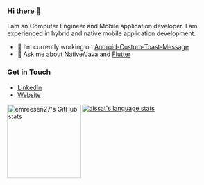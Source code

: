 ### Hi there 👋

I am an Computer Engineer and Mobile application developer. I am experienced in hybrid and native mobile application development. 

- 🔭 I’m currently working on [Android-Custom-Toast-Message](https://github.com/emreesen27/Android-Custom-Toast-Message)
- 💬 Ask me about  Native/Java and [Flutter](https://flutter.dev) 

### Get in Touch
* [LinkedIn](https://www.linkedin.com/in/aydınemreesen96)
* [Website](https://www.aemreesen.com)

<a href="https://profile-summary-for-github.com/user/emreesen27">
  <img align="left" height="170px" src="https://github-readme-stats.vercel.app/api?username=emreesen27&show_icons=true&line_height=27&count_private=true&include_all_commits=true" alt="emreesen27's GitHub stats"/>
  <img src="https://github-readme-stats.vercel.app/api/top-langs/?username=emreesen27&hide_langs_below=5&layout=compact" alt="aissat's language stats"/>
</a>
